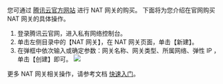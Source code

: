 您可通过 [腾讯云官方网站](https://intl.cloud.tencent.com/) 进行 NAT 网关的购买。
下面将为您介绍在官网购买 NAT 网关的具体操作。

1. 登录腾讯云官网，进入私有网络控制台。
2. 单击左侧目录中的【NAT 网关】，在 NAT 网关页面，单击【新建】。
4. 在弹框中依次输入或确定参数：网关名称、网关类型、所属网络、弹性 IP ，单击【创建】即可。
 ![](https://main.qcloudimg.com/raw/b08af08229d92a988d5648caff64a479.png)

更多 NAT 网关相关操作，请参考文档 [快速入门](https://intl.cloud.tencent.com/document/product/1015/30251)。
